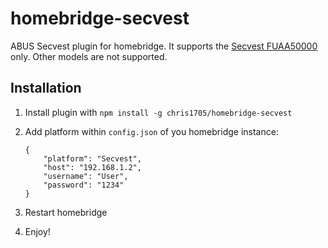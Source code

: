 # homebridge-secvest
ABUS Secvest plugin for homebridge. It supports the [Secvest FUAA50000](http://amzn.to/2kKdcvU) only. Other models are not supported.

## Installation
1. Install plugin with `npm install -g chris1705/homebridge-secvest`
2. Add platform within `config.json` of you homebridge instance:

    ```
    {
        "platform": "Secvest",
        "host": "192.168.1.2",
        "username": "User",
        "password": "1234"
    }
    ```
3. Restart homebridge
4. Enjoy!


